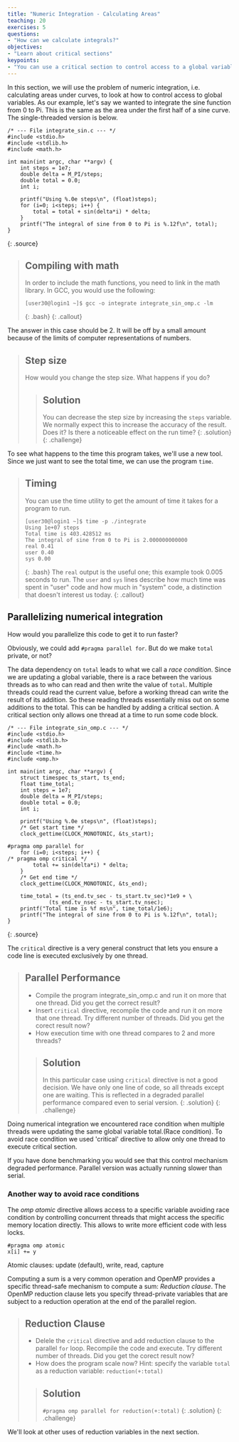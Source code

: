 ```yaml
---
title: "Numeric Integration - Calculating Areas"
teaching: 20
exercises: 5
questions:
- "How can we calculate integrals?"
objectives:
- "Learn about critical sections"
keypoints:
- "You can use a critical section to control access to a global variable"
---
```


In this section, we will use the problem of numeric integration, i.e. calculating areas under curves, to look at how to control access to global variables. As our example, let's say we wanted to integrate the sine function from 0 to Pi. This is the same as the area under the first half of a sine curve. The single-threaded version is below.

~~~
/* --- File integrate_sin.c --- */
#include <stdio.h>
#include <stdlib.h>
#include <math.h>

int main(int argc, char **argv) {
	int steps = 1e7;
	double delta = M_PI/steps;
	double total = 0.0;
	int i;

	printf("Using %.0e steps\n", (float)steps);
	for (i=0; i<steps; i++) {
		total = total + sin(delta*i) * delta;
	}
	printf("The integral of sine from 0 to Pi is %.12f\n", total);
}
~~~
{: .source}

> ## Compiling with math
> In order to include the math functions, you need to link in the math library. In GCC, you would use the following:
> ~~~
> [user30@login1 ~]$ gcc -o integrate integrate_sin_omp.c -lm
> ~~~
> {: .bash}
{: .callout}

The answer in this case should be 2. It will be off by a small amount because of the limits of computer representations of numbers.

> ## Step size
> How would you change the step size.  What happens if you do?
>
> > ## Solution
> > You can decrease the step size by increasing the `steps` variable.
> > We normally expect this to increase the accuracy of the result.  Does it?
> > Is there a noticeable effect on the run time?
> {: .solution}
{: .challenge}

To see what happens to the time this program takes, we'll use a new tool. Since
we just want to see the total time, we can use the program `time`.

> ## Timing
> You can use the time utility to get the amount of time it takes for a program to run.
> ~~~
> [user30@login1 ~]$ time -p ./integrate
> Using 1e+07 steps
> Total time is 403.428512 ms
> The integral of sine from 0 to Pi is 2.000000000000
> real 0.41
> user 0.40
> sys 0.00
> ~~~
> {: .bash}
> The `real` output is the useful one; this example took 0.005 seconds to run.
> The `user` and `sys` lines describe how much time was spent in "user" code
> and how much in "system" code, a distinction that doesn't interest us today.
{: .callout}

## Parallelizing numerical integration
How would you parallelize this code to get it to run faster?

Obviously, we could add `#pragma parallel for`. But do we make `total` private, or not?

The data dependency on `total` leads to what we call a _race condition_. Since we are updating a global variable, there is a race between the various threads as to who can read and then write the value of `total`. Multiple threads could read
the current value, before a working thread can write the result of its addition. So these reading threads essentially miss out on some additions to the total. This can be
handled by adding a critical section. A critical section only allows one thread at a time to run some code block.

~~~
/* --- File integrate_sin_omp.c --- */
#include <stdio.h>
#include <stdlib.h>
#include <math.h>
#include <time.h>
#include <omp.h>

int main(int argc, char **argv) {
	struct timespec ts_start, ts_end;
	float time_total;
	int steps = 1e7;
	double delta = M_PI/steps;
	double total = 0.0;
	int i;

	printf("Using %.0e steps\n", (float)steps);
	/* Get start time */
	clock_gettime(CLOCK_MONOTONIC, &ts_start);

#pragma omp parallel for
	for (i=0; i<steps; i++) {
/* pragma omp critical */
		total += sin(delta*i) * delta;
	}
	/* Get end time */
	clock_gettime(CLOCK_MONOTONIC, &ts_end);

	time_total = (ts_end.tv_sec - ts_start.tv_sec)*1e9 + \
		     (ts_end.tv_nsec - ts_start.tv_nsec);
	printf("Total time is %f ms\n", time_total/1e6);
	printf("The integral of sine from 0 to Pi is %.12f\n", total);
}
~~~
{: .source}

The `critical` directive is a very general construct that lets you ensure a code line is executed exclusively by one thread.

> ## Parallel Performance
> - Compile the program integrate_sin_omp.c and run it on more that one thread. Did you get the correct result?
> - Insert `critical` directive, recompile the code and run it on more that one thread. Try different number of threads. Did you get the corect result now?
> - How execution time with one thread compares to 2 and more threads?
>
> > ## Solution
> > In this particular case using `critical` directive is not a good decision. We have only one line of code, so all threads except one are waiting. This is reflected in a degraded parallel performance compared even to serial version.
>  {: .solution}
{: .challenge}

Doing numerical integration we encountered race condition when multiple threads were updating the same global variable total.(Race condition). To avoid race condition we used 'critical' directive to allow only one thread to execute critical section.

If you have done benchmarking you would see that this control mechanism degraded performance. Parallel version was actually running slower than serial.

### Another way to avoid race conditions
The *omp atomic* directive allows access to a specific variable avoiding race condition by controlling concurrent threads that might access the specific memory location directly. This allows to write more efficient code with less locks.

~~~
#pragma omp atomic
x[i] += y
~~~

Atomic clauses: update (default), write, read, capture

Computing a sum is a very common operation and OpenMP provides a specific thread-safe mechanism to compute a sum: *Reduction clause*.
The OpenMP reduction clause lets you specify thread-private variables that are subject to a reduction operation at the end of the parallel region.

> ## Reduction Clause
> - Delele the `critical` directive and add reduction clause to the parallel `for` loop.  Recompile the code and execute. Try different number of threads. Did you get the corect result now?
> - How does the program scale now?
> Hint: specify the variable `total` as a reduction variable: `reduction(+:total)`
>
> > ## Solution
> > `#pragma omp parallel for reduction(+:total)`
>  {: .solution}
{: .challenge}


We'll look at other uses of reduction variables in the next section.
